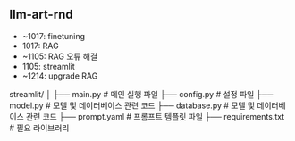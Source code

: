 ## llm-art-rnd

- ~1017: finetuning
- 1017: RAG
- ~1105: RAG 오류 해결
- 1105: streamlit 
- ~1214: upgrade RAG 

streamlit/
│
├── main.py                 # 메인 실행 파일
├── config.py               # 설정 파일
├── model.py   # 모델 및 데이터베이스 관련 코드
├── database.py   # 모델 및 데이터베이스 관련 코드
├── prompt.yaml             # 프롬프트 템플릿 파일
├── requirements.txt        # 필요 라이브러리
